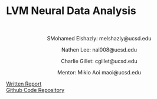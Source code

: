 # LVM Neural Data Analysis

<br>
<p align="center">SMohamed Elshazly: melshazly@ucsd.edu</p>
<p align="center">Nathen Lee: nal008@ucsd.edu</p>
<p align="center">Charlie Gillet: cgillet@ucsd.edu</p>
<p align="center">Mentor: Mikio Aoi maoi@ucsd.edu</p>

<a href="https://github.com/courtneyacheung/Hierarchical-Latent-Variable-Models-for-Neural-Data-Analysis/blob/main/papers/DSC_Capstone_Q2_Report.pdf"> Written Report</a>
<br>
<a href="https://github.com/courtneyacheung/Hierarchical-Latent-Variable-Models-for-Neural-Data-Analysis">Github Code Repository </a>
<br>

